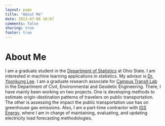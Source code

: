 ```yaml
---
layout: page
title: "About Me"
date: 2013-07-06 10:07
comments: false
sharing: true
footer: true
---
```


About Me
=========================
I am a graduate student in the [Department of Statistics](http://stat.osu.edu) at Ohio State. I am interested in machine learning applications in statistics. My advisor is [Dr. Yoonkung Lee](http://www.stat.osu.edu/~yklee/). I am a graduate research associate for [Campus Transit Lab](http://transitlab.osu.edu/campus-transit-lab) in the Department of Civil, Environmental and Geodetic Engineering. There, I have mainly been working on two projects. One is developing methods to estimate origin-destination patterns of travelers on public transportation. The other is assessing the impact the public transportation use has on greenhouse gas emissions. Also, I am a part-time contractor with [IGS Energy](http://www.igsenergy.com), where I am in charge of maintaining, evaluating, and updating electricity load forecasting methodologies.